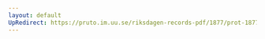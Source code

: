 ```yaml
---
layout: default
UpRedirect: https://pruto.im.uu.se/riksdagen-records-pdf/1877/prot-1877--fk--033/prot-1877--fk--033_000.pdf
---
```


